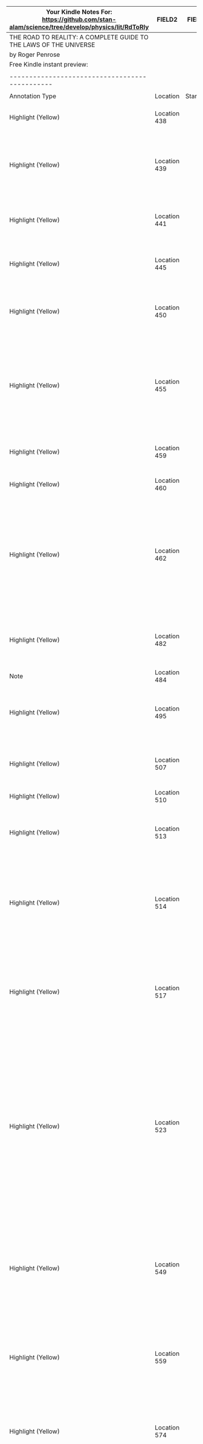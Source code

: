 |Your Kindle Notes For: https://github.com/stan-alam/science/tree/develop/physics/lit/RdToRly                                          |FIELD2      |FIELD3  |FIELD4                                                                                                                                                                                                                                                                                                                                                                                                                                                                                                                                                                                                                                                                                                                             |
|-----------------------------------------------------------------|------------|--------|-----------------------------------------------------------------------------------------------------------------------------------------------------------------------------------------------------------------------------------------------------------------------------------------------------------------------------------------------------------------------------------------------------------------------------------------------------------------------------------------------------------------------------------------------------------------------------------------------------------------------------------------------------------------------------------------------------------------------------------|
|THE ROAD TO REALITY: A COMPLETE GUIDE TO THE LAWS OF THE UNIVERSE|            |        |                                                                                                                                                                                                                                                                                                                                                                                                                                                                                                                                                                                                                                                                                                                                   |
|by Roger Penrose                                                 |            |        |                                                                                                                                                                                                                                                                                                                                                                                                                                                                                                                                                                                                                                                                                                                                   |
|Free Kindle instant preview:                                     |            |        |                                                                                                                                                                                                                                                                                                                                                                                                                                                                                                                                                                                                                                                                                                                                   |
|                                                                 |            |        |                                                                                                                                                                                                                                                                                                                                                                                                                                                                                                                                                                                                                                                                                                                                   |
|----------------------------------------------                   |            |        |                                                                                                                                                                                                                                                                                                                                                                                                                                                                                                                                                                                                                                                                                                                                   |
|                                                                 |            |        |                                                                                                                                                                                                                                                                                                                                                                                                                                                                                                                                                                                                                                                                                                                                   |
|Annotation Type                                                  |Location    |Starred?|Annotation                                                                                                                                                                                                                                                                                                                                                                                                                                                                                                                                                                                                                                                                                                                         |
|Highlight (Yellow)                                               |Location 438|        |This is the search for the underlying principles that govern the behaviour of our universe.                                                                                                                                                                                                                                                                                                                                                                                                                                                                                                                                                                                                                                        |
|Highlight (Yellow)                                               |Location 439|        |But this journey has proved to be a profoundly difficult one, and real understanding has, for the most part, come but slowly. This inherent difficulty has led us in many false directions; hence we should learn caution.                                                                                                                                                                                                                                                                                                                                                                                                                                                                                                         |
|Highlight (Yellow)                                               |Location 441|        |many scientists of today have voiced the opinion that we may be close to a basic understanding of all the underlying principles of physics.                                                                                                                                                                                                                                                                                                                                                                                                                                                                                                                                                                                        |
|Highlight (Yellow)                                               |Location 445|        |shied away from presenting mathematical formulae, despite dire warnings of the severe reduction in readership                                                                                                                                                                                                                                                                                                                                                                                                                                                                                                                                                                                                                      |
|Highlight (Yellow)                                               |Location 450|        |for them to comprehend the research going on at the cutting edge of physical theory if they cannot even master the manipulation of fractions? Well, I certainly see the difficulty.                                                                                                                                                                                                                                                                                                                                                                                                                                                                                                                                                |
|Highlight (Yellow)                                               |Location 455|        |of mathematical symbols, however simply presented, can see only the stern face of a parent or teacher who tried to force into them a non-comprehending parrot-like apparent competence—a duty, and a duty alone—and no hint of the magic or beauty of the subject might be allowed to come through.                                                                                                                                                                                                                                                                                                                                                                                                                                |
|Highlight (Yellow)                                               |Location 459|        |One of my mother’s closest friends, when she was a young girl, was among those who could not grasp fractions.                                                                                                                                                                                                                                                                                                                                                                                                                                                                                                                                                                                                                      |
|Highlight (Yellow)                                               |Location 460|        |she had retired from a successful career as a ballet dancer.                                                                                                                                                                                                                                                                                                                                                                                                                                                                                                                                                                                                                                                                       |
|Highlight (Yellow)                                               |Location 462|        |‘It’s all that cancelling’, she said to me, ‘I could just never get the hang of cancelling.’ She was an elegant and highly intelligent woman, and there is no doubt in my mind that the mental qualities that are required in comprehending the sophisticated choreography that is central to ballet are in no way inferior to those which must be brought to bear on a mathematical problem.                                                                                                                                                                                                                                                                                                                                      |
|Highlight (Yellow)                                               |Location 482|        |undergraduate, I guess my schoolteacher was making a brave attempt at telling us the definition of a fraction in terms of the ubiquitous mathematical notion of an equivalence class.                                                                                                                                                                                                                                                                                                                                                                                                                                                                                                                                              |
|Note                                                             |Location 484|        |see infinite series.                                                                                                                                                                                                                                                                                                                                                                                                                                                                                                                                                                                                                                                                                                               |
|Highlight (Yellow)                                               |Location 495|        |“equivalence class” notion, the fraction , for example, simply is the infinite collection of all pairs (3, 8), (–3, – 8), (6, 16), (– 6, – 16), (9, 24), (– 9, – 24), (12, 32),…,                                                                                                                                                                                                                                                                                                                                                                                                                                                                                                                                                  |
|Highlight (Yellow)                                               |Location 507|        |I shall try to avoid, as far as I can, the kind of mathematical pedantry that leads us to define a fraction in terms of an ‘infinite class of pairs’                                                                                                                                                                                                                                                                                                                                                                                                                                                                                                                                                                               |
|Highlight (Yellow)                                               |Location 510|        |when added to itself 8 times in all, gives 3.                                                                                                                                                                                                                                                                                                                                                                                                                                                                                                                                                                                                                                                                                      |
|Highlight (Yellow)                                               |Location 513|        |One way to see that fractions do make consistent sense is, indeed, to use the ‘definition’ in terms of infinite collections of pairs of integers (whole numbers),                                                                                                                                                                                                                                                                                                                                                                                                                                                                                                                                                                  |
|Highlight (Yellow)                                               |Location 514|        |But that does not mean that actually is such a collection. It is better to think of as being an entity with some kind of (Platonic) existence of its own, and that the infinite collection of pairs is merely one way of our coming to terms with the consistency of this type of entity.                                                                                                                                                                                                                                                                                                                                                                                                                                          |
|Highlight (Yellow)                                               |Location 517|        |With familiarity, we begin to believe that we can easily grasp a notion like as something that has its own kind of existence, and the idea of an ‘infinite collection of pairs’ is merely a pedantic device—a device that quickly recedes from our imaginations once we have grasped it. Much of mathematics is like that.                                                                                                                                                                                                                                                                                                                                                                                                         |
|Highlight (Yellow)                                               |Location 523|        |In particular, the above notion of an equivalence class is relevant not only to a great deal of important (but confusing) mathematics, but a great deal of important (and confusing) physics as well, such as Einstein’s general theory of relativity and the ‘gauge theory’ principles that describe the forces of Nature according to modern particle physics. In modern physics, one cannot avoid facing up to the subtleties of much sophisticated mathematics. It is for this reason that I have spent the first 16 chapters of this work directly on the description of mathematical ideas.                                                                                                                                  |
|Highlight (Yellow)                                               |Location 549|        |I hope that working through these exercises will provide a significant aid towards accumulating such skills. It is always the case, with mathematics, that a little direct experience of thinking over things on your own can provide a much deeper understanding than merely reading about them. (If you need the solutions, see the website www.roadsolutions.ox.ac.uk                                                                                                                                                                                                                                                                                                                                                           |
|Highlight (Yellow)                                               |Location 559|        |It may be said that this book is really about the relation between mathematics and physics, and how the interplay between the two strongly influences those drives that underlie our searches for a better theory of the universe.                                                                                                                                                                                                                                                                                                                                                                                                                                                                                                 |
|Highlight (Yellow)                                               |Location 574|        |This is called an ‘equivalence class’ because it actually is a class of entities (the entities, in this particular case, being pairs of whole numbers), each member of which is deemed to be equivalent, in a specified sense, to each of the other members.                                                                                                                                                                                                                                                                                                                                                                                                                                                                       |
|Highlight (Yellow)                                               |Location 652|        |The Euclidean ‘length’ of a 3-vector quantity a = (a1,a2,a3) may be written a, where , and the scalar product of a with b = (b1,b2,b3), written a • b = a1b1 + a2b2 + a3b3. This ‘dot’ notation for scalar products applies also in the general n-dimensional context, for the scalar (or inner) product α • ξ of an abstract covector α with a vector ξ.                                                                                                                                                                                                                                                                                                                                                                          |
|Highlight (Yellow)                                               |Location 661|        |(Instead, I shall tend to adopt a philosophical standpoint that the classical and quantum entities are really the ‘same’—and so it is fair to use the same symbols for each—except that in the classical case one is justified in ignoring quantities of the order of ħ, so that the classical commutation properties ab = ba can hold, whereas in quantum mechanics, ab might differ from ba by something of order ħ.)                                                                                                                                                                                                                                                                                                            |
|Highlight (Yellow)                                               |Location 708|        |the appearance                                                                                                                                                                                                                                                                                                                                                                                                                                                                                                                                                                                                                                                                                                                     |
|Highlight (Yellow)                                               |Location 755|        |If the heavens had shown such little concern for the Catastrophe, having a stature far greater even than that terrible Daemon, Am-tep reasoned, why should the forces controlling the Daemon itself show concern for what the little people on the island had been doing, with their foolish rituals and human sacrifice? He felt embarrassed by his own foolish thoughts at the time, that the Daemon might be concerned by the mere patterns on his pots. Yet Am-tep was still troubled by the question ‘why?’ What deep forces control the behaviour of the world, and why do they sometimes burst forth in violent and seemingly incomprehensible ways? He shared his questions with his grandson, but there were no answers. —|
|Highlight (Yellow)                                               |Location 780|        |Do not seek for reasons in the specific patterns of stars, or of other scattered arrangements of objects; look, instead, for a deeper universal order in the way that things behave.                                                                                                                                                                                                                                                                                                                                                                                                                                                                                                                                               |
|Highlight (Yellow)                                               |Location 794|        |After some time, Amphos was accepted into the brotherhood. The name of the sage was Pythagoras.                                                                                                                                                                                                                                                                                                                                                                                                                                                                                                                                                                                                                                    |
|Highlight (Yellow)                                               |Location 842|        |What they had to do first was to discover how to disentangle the true from the suppositional in mathematics. A procedure was required for telling whether a given mathematical assertion                                                                                                                                                                                                                                                                                                                                                                                                                                                                                                                                           |
|Highlight (Yellow)                                               |Location 843|        |is or is not to be trusted as true. Until that preliminary issue could be settled in a reasonable way, there would be little hope of seriously addressing those more                                                                                                                                                                                                                                                                                                                                                                                                                                                                                                                                                               |
|Highlight (Yellow)                                               |Location 845|        |This realization that the key to the understanding of Nature lay within an unassailable mathematics was perhaps the first major breakthrough in science.                                                                                                                                                                                                                                                                                                                                                                                                                                                                                                                                                                           |
|Highlight (Yellow)                                               |Location 848|        |great Greek philosophers Thales of Miletus (c.625–547 bc) and Pythagoras*1 of Samos (c.572–497 bc) began to introduce the notion of mathematical proof that the first firm foundation stone of mathematical understanding—and therefore of science itself—was laid.                                                                                                                                                                                                                                                                                                                                                                                                                                                                |
|Highlight (Yellow)                                               |Location 851|        |Thales may have been the first to introduce this notion of proof, but it seems to have been the Pythagoreans who first made important use of it to establish things that were not otherwise obvious.                                                                                                                                                                                                                                                                                                                                                                                                                                                                                                                               |
|Highlight (Yellow)                                               |Location 859|        |precise relationship between the arithmetic of numbers and the geometry of physical space (see Chapter 2).                                                                                                                                                                                                                                                                                                                                                                                                                                                                                                                                                                                                                         |
|Highlight (Yellow)                                               |Location 862|        |Nonetheless, some of these conclusions were leaked out, with unfortunate consequences for the ‘moles’—on at least one occasion, death by drowning!                                                                                                                                                                                                                                                                                                           <a>
  <img src="https://github.com/stan-alam/science/blob/develop/mathematics/lit/Morris_Kline/MathandPhysWrld/images/20220322_152016.jpg" width="50%" height="50%">
<a>                                                                                                                                                                                                                                                                      |
|Highlight (Yellow)                                               |Location 867|        |A proof, in mathematics, is an impeccable argument, using only the methods of pure logical reasoning, which enables one to infer the validity of a given mathematical assertion from the pre-established validity of other mathematical assertions, or from some particular primitive assertions—the axioms—whose validity is taken to be self-evident. Once such a mathematical assertion has been established in this way, it is referred to as a theorem.                                                                                                                                                                                                                                                                       |
|Highlight (Yellow)                                               |Location 874|        |The ancients knew of only one kind of geometry, namely that which we now refer to as Euclidean geometry, but now we know of many other types. Thus, in considering the geometrical theorems of ancient Greek times, it becomes important to specify that the notion of geometry being referred to is indeed Euclid’s geometry. (I shall be more explicit about these issues in §2.4, where an important example of non-Euclidean geometry will be given.)                                                                                                                                                                                                                                                                          |
